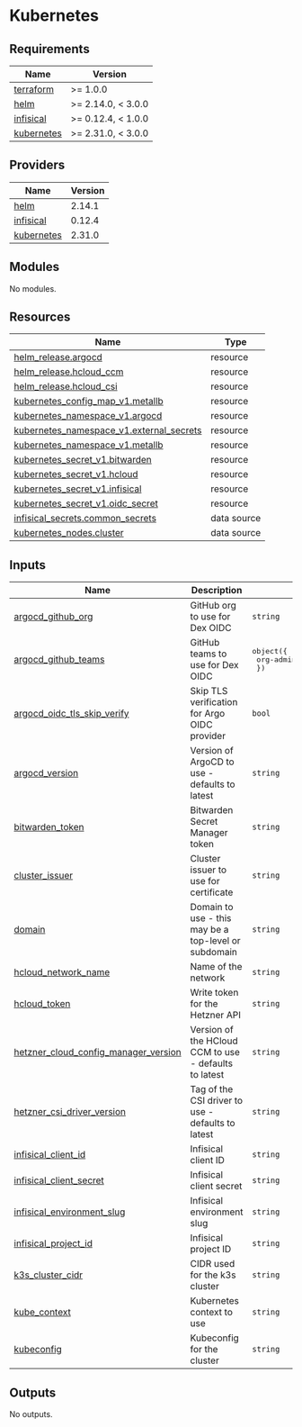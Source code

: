# Kubernetes

<!-- BEGIN_TF_DOCS -->
## Requirements

| Name | Version |
|------|---------|
| <a name="requirement_terraform"></a> [terraform](#requirement\_terraform) | >= 1.0.0 |
| <a name="requirement_helm"></a> [helm](#requirement\_helm) | >= 2.14.0, < 3.0.0 |
| <a name="requirement_infisical"></a> [infisical](#requirement\_infisical) | >= 0.12.4, < 1.0.0 |
| <a name="requirement_kubernetes"></a> [kubernetes](#requirement\_kubernetes) | >= 2.31.0, < 3.0.0 |

## Providers

| Name | Version |
|------|---------|
| <a name="provider_helm"></a> [helm](#provider\_helm) | 2.14.1 |
| <a name="provider_infisical"></a> [infisical](#provider\_infisical) | 0.12.4 |
| <a name="provider_kubernetes"></a> [kubernetes](#provider\_kubernetes) | 2.31.0 |

## Modules

No modules.

## Resources

| Name | Type |
|------|------|
| [helm_release.argocd](https://registry.terraform.io/providers/hashicorp/helm/latest/docs/resources/release) | resource |
| [helm_release.hcloud_ccm](https://registry.terraform.io/providers/hashicorp/helm/latest/docs/resources/release) | resource |
| [helm_release.hcloud_csi](https://registry.terraform.io/providers/hashicorp/helm/latest/docs/resources/release) | resource |
| [kubernetes_config_map_v1.metallb](https://registry.terraform.io/providers/hashicorp/kubernetes/latest/docs/resources/config_map_v1) | resource |
| [kubernetes_namespace_v1.argocd](https://registry.terraform.io/providers/hashicorp/kubernetes/latest/docs/resources/namespace_v1) | resource |
| [kubernetes_namespace_v1.external_secrets](https://registry.terraform.io/providers/hashicorp/kubernetes/latest/docs/resources/namespace_v1) | resource |
| [kubernetes_namespace_v1.metallb](https://registry.terraform.io/providers/hashicorp/kubernetes/latest/docs/resources/namespace_v1) | resource |
| [kubernetes_secret_v1.bitwarden](https://registry.terraform.io/providers/hashicorp/kubernetes/latest/docs/resources/secret_v1) | resource |
| [kubernetes_secret_v1.hcloud](https://registry.terraform.io/providers/hashicorp/kubernetes/latest/docs/resources/secret_v1) | resource |
| [kubernetes_secret_v1.infisical](https://registry.terraform.io/providers/hashicorp/kubernetes/latest/docs/resources/secret_v1) | resource |
| [kubernetes_secret_v1.oidc_secret](https://registry.terraform.io/providers/hashicorp/kubernetes/latest/docs/resources/secret_v1) | resource |
| [infisical_secrets.common_secrets](https://registry.terraform.io/providers/infisical/infisical/latest/docs/data-sources/secrets) | data source |
| [kubernetes_nodes.cluster](https://registry.terraform.io/providers/hashicorp/kubernetes/latest/docs/data-sources/nodes) | data source |

## Inputs

| Name | Description | Type | Default | Required |
|------|-------------|------|---------|:--------:|
| <a name="input_argocd_github_org"></a> [argocd\_github\_org](#input\_argocd\_github\_org) | GitHub org to use for Dex OIDC | `string` | n/a | yes |
| <a name="input_argocd_github_teams"></a> [argocd\_github\_teams](#input\_argocd\_github\_teams) | GitHub teams to use for Dex OIDC | <pre>object({<br/>    org-admin = list(string)<br/>  })</pre> | n/a | yes |
| <a name="input_argocd_oidc_tls_skip_verify"></a> [argocd\_oidc\_tls\_skip\_verify](#input\_argocd\_oidc\_tls\_skip\_verify) | Skip TLS verification for Argo OIDC provider | `bool` | `false` | no |
| <a name="input_argocd_version"></a> [argocd\_version](#input\_argocd\_version) | Version of ArgoCD to use - defaults to latest | `string` | `null` | no |
| <a name="input_bitwarden_token"></a> [bitwarden\_token](#input\_bitwarden\_token) | Bitwarden Secret Manager token | `string` | n/a | yes |
| <a name="input_cluster_issuer"></a> [cluster\_issuer](#input\_cluster\_issuer) | Cluster issuer to use for certificate | `string` | `"letsencrypt-staging"` | no |
| <a name="input_domain"></a> [domain](#input\_domain) | Domain to use - this may be a top-level or subdomain | `string` | n/a | yes |
| <a name="input_hcloud_network_name"></a> [hcloud\_network\_name](#input\_hcloud\_network\_name) | Name of the network | `string` | n/a | yes |
| <a name="input_hcloud_token"></a> [hcloud\_token](#input\_hcloud\_token) | Write token for the Hetzner API | `string` | n/a | yes |
| <a name="input_hetzner_cloud_config_manager_version"></a> [hetzner\_cloud\_config\_manager\_version](#input\_hetzner\_cloud\_config\_manager\_version) | Version of the HCloud CCM to use - defaults to latest | `string` | `null` | no |
| <a name="input_hetzner_csi_driver_version"></a> [hetzner\_csi\_driver\_version](#input\_hetzner\_csi\_driver\_version) | Tag of the CSI driver to use - defaults to latest | `string` | `null` | no |
| <a name="input_infisical_client_id"></a> [infisical\_client\_id](#input\_infisical\_client\_id) | Infisical client ID | `string` | n/a | yes |
| <a name="input_infisical_client_secret"></a> [infisical\_client\_secret](#input\_infisical\_client\_secret) | Infisical client secret | `string` | n/a | yes |
| <a name="input_infisical_environment_slug"></a> [infisical\_environment\_slug](#input\_infisical\_environment\_slug) | Infisical environment slug | `string` | n/a | yes |
| <a name="input_infisical_project_id"></a> [infisical\_project\_id](#input\_infisical\_project\_id) | Infisical project ID | `string` | n/a | yes |
| <a name="input_k3s_cluster_cidr"></a> [k3s\_cluster\_cidr](#input\_k3s\_cluster\_cidr) | CIDR used for the k3s cluster | `string` | `"10.244.0.0/16"` | no |
| <a name="input_kube_context"></a> [kube\_context](#input\_kube\_context) | Kubernetes context to use | `string` | `"default"` | no |
| <a name="input_kubeconfig"></a> [kubeconfig](#input\_kubeconfig) | Kubeconfig for the cluster | `string` | n/a | yes |

## Outputs

No outputs.
<!-- END_TF_DOCS -->
